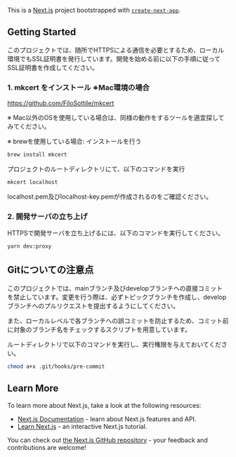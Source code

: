 This is a [Next.js](https://nextjs.org/) project bootstrapped with [`create-next-app`](https://github.com/vercel/next.js/tree/canary/packages/create-next-app).

## Getting Started

このプロジェクトでは、随所でHTTPSによる通信を必要とするため、ローカル環境でもSSL証明書を発行しています。開発を始める前に以下の手順に従ってSSL証明書を作成してください。

### 1. mkcert をインストール ※Mac環境の場合

https://github.com/FiloSottile/mkcert

※ Mac以外のOSを使用している場合は、同様の動作をするツールを適宜探してみてください。

※ brewを使用している場合: インストールを行う

```bash
brew install mkcert
```

プロジェクトのルートディレクトリにて、以下のコマンドを実行

```bash
mkcert localhost
```

localhost.pem及びlocalhost-key.pemが作成されるのをご確認ください。

### 2. 開発サーバの立ち上げ

HTTPSで開発サーバを立ち上げるには、以下のコマンドを実行してください。

```bash
yarn dev:proxy
```

## Gitについての注意点

このプロジェクトでは、mainブランチ及びdevelopブランチへの直接コミットを禁止しています。変更を行う際は、必ずトピックブランチを作成し、developブランチへのプルリクエストを提出するようにしてください。

また、ローカルレベルで各ブランチへの誤コミットを防止するため、コミット前に対象のブランチ名をチェックするスクリプトを用意しています。

ルートディレクトリで以下のコマンドを実行し、実行権限を与えておいてください。

```bash
chmod a+x .git/hooks/pre-commit
```

## Learn More

To learn more about Next.js, take a look at the following resources:

- [Next.js Documentation](https://nextjs.org/docs) - learn about Next.js features and API.
- [Learn Next.js](https://nextjs.org/learn) - an interactive Next.js tutorial.

You can check out [the Next.js GitHub repository](https://github.com/vercel/next.js/) - your feedback and contributions are welcome!